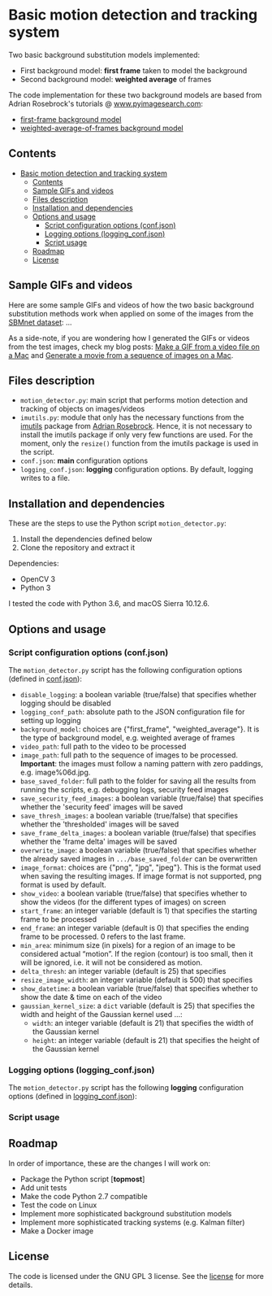 # Basic motion detection and tracking system

Two basic background substitution models implemented:
* First background model: **first frame** taken to model the background
* Second background model: **weighted average** of frames

The code implementation for these two background models are based from Adrian
Rosebrock's tutorials @ www.pyimagesearch.com:
* [first-frame background model](https://www.pyimagesearch.com/2015/05/25/basic-motion-detection-and-tracking-with-python-and-opencv/)
* [weighted-average-of-frames background model](https://www.pyimagesearch.com/2015/06/01/home-surveillance-and-motion-detection-with-the-raspberry-pi-python-and-opencv/)

## Contents
<!-- TOC depthFrom:1 depthTo:6 withLinks:1 updateOnSave:1 orderedList:0 -->

- [Basic motion detection and tracking system](#basic-motion-detection-and-tracking-system)
	- [Contents](#contents)
	- [Sample GIFs and videos](#sample-gifs-and-videos)
	- [Files description](#files-description)
	- [Installation and dependencies](#installation-and-dependencies)
	- [Options and usage](#options-and-usage)
		- [Script configuration options (conf.json)](#script-configuration-options-confjson)
		- [Logging options (logging_conf.json)](#logging-options-loggingconfjson)
		- [Script usage](#script-usage)
	- [Roadmap](#roadmap)
	- [License](#license)

<!-- /TOC -->

## Sample GIFs and videos
Here are some sample GIFs and videos of how the two basic background
substitution methods work when applied on some of the images from the
[SBMnet dataset](http://pione.dinf.usherbrooke.ca/dataset/): ...

As a side-note, if you are wondering how I generated the GIFs or videos from the
test images, check my blog posts: [Make a GIF from a video file on a Mac](http://progsharing.blogspot.com/2018/06/make-gif-from-video-file-on-mac-no.html)
and [Generate a movie from a sequence of images on a Mac]().

## Files description
* `motion_detector.py`: main script that performs motion detection and tracking
of objects on images/videos
* `imutils.py`: module that only has the necessary functions from the [imutils](https://github.com/jrosebr1/imutils)
package from [Adrian Rosebrock](https://www.pyimagesearch.com/). Hence, it is not necessary to install the imutils package
if only very few functions are used. For the moment, only the `resize()` function from the imutils package
is used in the script.
* `conf.json`: **main** configuration options
* `logging_conf.json`: **logging** configuration options. By default, logging
writes to a file.

## Installation and dependencies
These are the steps to use the Python script `motion_detector.py`:
1. Install the dependencies defined below
2. Clone the repository and extract it

Dependencies:
* OpenCV 3
* Python 3

I tested the code with Python 3.6, and macOS Sierra 10.12.6.

## Options and usage

### Script configuration options (conf.json)

The `motion_detector.py` script has the following configuration options (defined
in [conf.json](https://github.com/raul23/automated_visual_surveillance_system/blob/master/basic_motion_detection_and_tracking_system/conf.json)):
* `disable_logging`: a boolean variable (true/false) that specifies whether logging should be disabled
* `logging_conf_path`: absolute path to the JSON configuration file for setting up logging
* `background_model`: choices are {"first_frame", "weighted_average"}. It is the
type of background model, e.g. weighted average of frames
* `video_path`: full path to the video to be processed
* `image_path`: full path to the sequence of images to be processed.
**Important**: the images must follow a naming pattern with zero paddings,
e.g. image%06d.jpg.
* `base_saved_folder`: full path to the folder for saving all the results from
running the scripts, e.g. debugging logs, security feed images
* `save_security_feed_images`: a boolean variable (true/false) that specifies
whether the 'security feed' images will be saved
* `save_thresh_images`: a boolean variable (true/false) that specifies whether the 'thresholded' images will be saved
* `save_frame_delta_images`: a boolean variable (true/false) that specifies whether the 'frame delta' images will be saved
* `overwrite_image`: a boolean variable (true/false) that specifies whether the already saved images in `.../base_saved_folder` can be overwritten
* `image_format`: choices are {"png", "jpg", "jpeg"}. This is the format used
when saving the resulting images. If image format is not supported, png format
is used by default.
* `show_video`: a boolean variable (true/false) that specifies whether to show the videos (for the different types of images) on screen
* `start_frame`: an integer variable (default is 1) that specifies the starting frame to be processed
* `end_frame`: an integer variable (default is 0) that specifies the ending frame to be processed. 0 refers to the last frame.
* `min_area`: minimum size (in pixels) for a region of an image to be considered actual “motion”. If the region (contour) is too small, then it will be ignored, i.e. it will not be considered as motion.
* `delta_thresh`: an integer variable (default is 25) that specifies
* `resize_image_width`: an integer variable (default is 500) that specifies
* `show_datetime`: a boolean variable (true/false) that specifies whether to show the date & time on each of the video
* `gaussian_kernel_size`: a `dict` variable (default is 25) that specifies the width and height of the Gaussian kernel used ...:
  * `width`: an integer variable (default is 21) that specifies the width of the Gaussian kernel
  * `height`: an integer variable (default is 21) that specifies the height of the Gaussian kernel

### Logging options (logging_conf.json)
The `motion_detector.py` script has the following **logging** configuration
options (defined in [logging_conf.json](https://github.com/raul23/automated_visual_surveillance_system/blob/master/basic_motion_detection_and_tracking_system/logging_conf.json)):

### Script usage

## Roadmap
In order of importance, these are the changes I will work on:
* Package the Python script [**topmost**]
* Add unit tests
* Make the code Python 2.7 compatible
* Test the code on Linux
* Implement more sophisticated background substitution models
* Implement more sophisticated tracking systems (e.g. Kalman filter)
* Make a Docker image

## License
The code is licensed under the GNU GPL 3 license. See the [license](https://github.com/raul23/automated_visual_surveillance_system/blob/master/LICENSE)
for more details.

